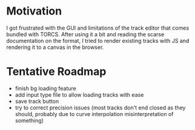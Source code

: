 # Motivation

I got frustrated with the GUI and limitations of the track editor that comes bundled with TORCS.
After using it a bit and reading the scarse documentation on the format, I tried to render existing tracks
with JS and rendering it to a canvas in the browser.

# Tentative Roadmap

* finish bg loading feature
* add input type file to allow loading tracks with ease
* save track button
* try to correct precision issues (most tracks don't end closed as they should, probably due to curve interpolation misinterpretation of something)
